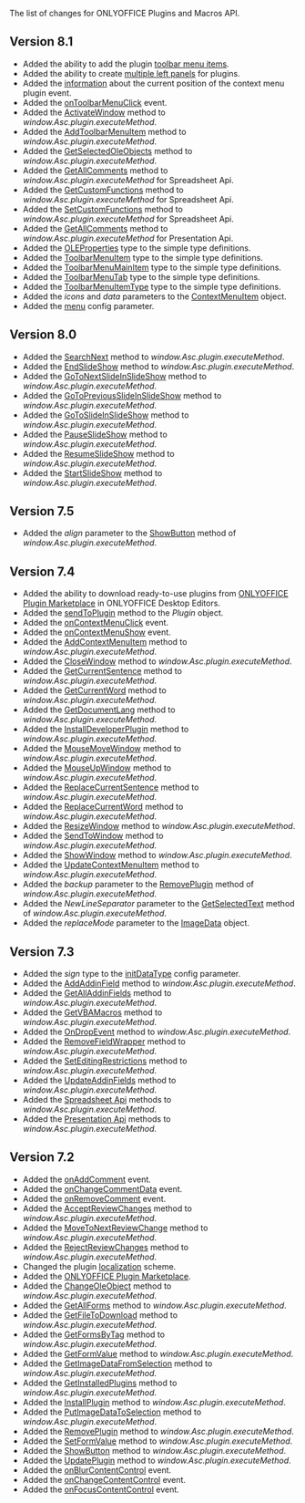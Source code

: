 The list of changes for ONLYOFFICE Plugins and Macros API.

## Version 8.1

* Added the ability to add the plugin [toolbar menu items](../../Get%20Started/Plugin%20types/index.md).
* Added the ability to create [multiple left panels](../../Usage%20API/Config/Plugin%20variations/index.md) for plugins.
* Added the [information](/plugin/global#ContextMenuOptions) about the current position of the context menu plugin event.
* Added the [onToolbarMenuClick](/plugin/events/ontoolbarmenuclick) event.
* Added the [ActivateWindow](/plugin/executemethod/common/activatewindow) method to *window\.Asc.plugin.executeMethod*.
* Added the [AddToolbarMenuItem](/plugin/executemethod/common/addtoolbarmenuitem) method to *window\.Asc.plugin.executeMethod*.
* Added the [GetSelectedOleObjects](/plugin/executemethod/common/getselectedoleobjects) method to *window\.Asc.plugin.executeMethod*.
* Added the [GetAllComments](/plugin/executemethod/cell/getallcomments) method to *window\.Asc.plugin.executeMethod* for Spreadsheet Api.
* Added the [GetCustomFunctions](/plugin/executemethod/cell/getcustomfunctions) method to *window\.Asc.plugin.executeMethod* for Spreadsheet Api.
* Added the [SetCustomFunctions](/plugin/executemethod/cell/setcustomfunctions) method to *window\.Asc.plugin.executeMethod* for Spreadsheet Api.
* Added the [GetAllComments](/plugin/executemethod/slide/getallcomments) method to *window\.Asc.plugin.executeMethod* for Presentation Api.
* Added the [OLEProperties](/plugin/global#OLEProperties) type to the simple type definitions.
* Added the [ToolbarMenuItem](/plugin/global#ToolbarMenuItem) type to the simple type definitions.
* Added the [ToolbarMenuMainItem](/plugin/global#ToolbarMenuMainItem) type to the simple type definitions.
* Added the [ToolbarMenuTab](/plugin/global#ToolbarMenuTab) type to the simple type definitions.
* Added the [ToolbarMenuItemType](/plugin/global#ToolbarMenuItemType) type to the simple type definitions.
* Added the *icons* and *data* parameters to the [ContextMenuItem](/plugin/global#ContextMenuItem) object.
* Added the [menu](../../Usage%20API/Config/index.md#menu) config parameter.

## Version 8.0

* Added the [SearchNext](/plugin/executemethod/text/searchnext) method to *window\.Asc.plugin.executeMethod*.
* Added the [EndSlideShow](/plugin/executemethod/slide/endslideshow) method to *window\.Asc.plugin.executeMethod*.
* Added the [GoToNextSlideInSlideShow](/plugin/executemethod/slide/gotonextslideinslideshow) method to *window\.Asc.plugin.executeMethod*.
* Added the [GoToPreviousSlideInSlideShow](/plugin/executemethod/slide/gotopreviousslideinslideshow) method to *window\.Asc.plugin.executeMethod*.
* Added the [GoToSlideInSlideShow](/plugin/executemethod/slide/gotoslideinslideshow) method to *window\.Asc.plugin.executeMethod*.
* Added the [PauseSlideShow](/plugin/executemethod/slide/pauseslideshow) method to *window\.Asc.plugin.executeMethod*.
* Added the [ResumeSlideShow](/plugin/executemethod/slide/resumeslideshow) method to *window\.Asc.plugin.executeMethod*.
* Added the [StartSlideShow](/plugin/executemethod/slide/startslideshow) method to *window\.Asc.plugin.executeMethod*.

## Version 7.5

* Added the *align* parameter to the [ShowButton](/plugin/executemethod/common/showbutton) method of *window\.Asc.plugin.executeMethod*.

## Version 7.4

* Added the ability to download ready-to-use plugins from [ONLYOFFICE Plugin Marketplace](../../Plugins/Adding%20plugins/ONLYOFFICE%20Desktop%20Editors/index.md#adding-plugins-through-the-plugin-manager) in ONLYOFFICE Desktop Editors.
* Added the [sendToPlugin](/plugin/sendtoplugin) method to the *Plugin* object.
* Added the [onContextMenuClick](/plugin/events/oncontextmenuclick) event.
* Added the [onContextMenuShow](/plugin/events/oncontextmenushow) event.
* Added the [AddContextMenuItem](/plugin/executemethod/common/addcontextmenuitem) method to *window\.Asc.plugin.executeMethod*.
* Added the [CloseWindow](/plugin/executemethod/common/closewindow) method to *window\.Asc.plugin.executeMethod*.
* Added the [GetCurrentSentence](/plugin/executemethod/text/getcurrentsentence) method to *window\.Asc.plugin.executeMethod*.
* Added the [GetCurrentWord](/plugin/executemethod/text/getcurrentword) method to *window\.Asc.plugin.executeMethod*.
* Added the [GetDocumentLang](/plugin/executemethod/common/getdocumentlang) method to *window\.Asc.plugin.executeMethod*.
* Added the [InstallDeveloperPlugin](/plugin/executemethod/common/installdeveloperplugin) method to *window\.Asc.plugin.executeMethod*.
* Added the [MouseMoveWindow](/plugin/executemethod/common/mousemovewindow) method to *window\.Asc.plugin.executeMethod*.
* Added the [MouseUpWindow](/plugin/executemethod/common/mouseupwindow) method to *window\.Asc.plugin.executeMethod*.
* Added the [ReplaceCurrentSentence](/plugin/executemethod/text/replacecurrentsentence) method to *window\.Asc.plugin.executeMethod*.
* Added the [ReplaceCurrentWord](/plugin/executemethod/text/replacecurrentword) method to *window\.Asc.plugin.executeMethod*.
* Added the [ResizeWindow](/plugin/executemethod/common/resizewindow) method to *window\.Asc.plugin.executeMethod*.
* Added the [SendToWindow](/plugin/executemethod/common/sendtowindow) method to *window\.Asc.plugin.executeMethod*.
* Added the [ShowWindow](/plugin/executemethod/common/showwindow) method to *window\.Asc.plugin.executeMethod*.
* Added the [UpdateContextMenuItem](/plugin/executemethod/common/updatecontextmenuitem) method to *window\.Asc.plugin.executeMethod*.
* Added the *backup* parameter to the [RemovePlugin](/plugin/executemethod/common/removeplugin) method of *window\.Asc.plugin.executeMethod*.
* Added the *NewLineSeparator* parameter to the [GetSelectedText](/plugin/executemethod/common/getselectedtext) method of *window\.Asc.plugin.executeMethod*.
* Added the *replaceMode* parameter to the [ImageData](/plugin/global#ImageData) object.

## Version 7.3

* Added the *sign* type to the [initDataType](../../Usage%20API/Config/index.md#initdatatype) config parameter.
* Added the [AddAddinField](/plugin/executemethod/text/addaddinfield) method to *window\.Asc.plugin.executeMethod*.
* Added the [GetAllAddinFields](/plugin/executemethod/text/getalladdinfields) method to *window\.Asc.plugin.executeMethod*.
* Added the [GetVBAMacros](/plugin/executemethod/common/getvbamacros) method to *window\.Asc.plugin.executeMethod*.
* Added the [OnDropEvent](/plugin/executemethod/common/ondropevent) method to *window\.Asc.plugin.executeMethod*.
* Added the [RemoveFieldWrapper](/plugin/executemethod/text/removefieldwrapper) method to *window\.Asc.plugin.executeMethod*.
* Added the [SetEditingRestrictions](/plugin/executemethod/text/seteditingrestrictions) method to *window\.Asc.plugin.executeMethod*.
* Added the [UpdateAddinFields](/plugin/executemethod/text/updateaddinfields) method to *window\.Asc.plugin.executeMethod*.
* Added the [Spreadsheet Api](/plugin/executemethod/cell) methods to *window\.Asc.plugin.executeMethod*.
* Added the [Presentation Api](/plugin/executemethod/slide) methods to *window\.Asc.plugin.executeMethod*.

## Version 7.2

* Added the [onAddComment](/plugin/events/onaddcomment) event.
* Added the [onChangeCommentData](/plugin/events/onchangecommentdata) event.
* Added the [onRemoveComment](/plugin/events/onremovecomment) event.
* Added the [AcceptReviewChanges](/plugin/executemethod/text/acceptreviewchanges) method to *window\.Asc.plugin.executeMethod*.
* Added the [MoveToNextReviewChange](/plugin/executemethod/text/movetonextreviewchange) method to *window\.Asc.plugin.executeMethod*.
* Added the [RejectReviewChanges](/plugin/executemethod/text/rejectreviewchanges) method to *window\.Asc.plugin.executeMethod*.
* Changed the plugin [localization](../../Plugins/Plugin%20localization/index.md) scheme.
* Added the [ONLYOFFICE Plugin Marketplace](../../Plugins/Adding%20plugins/ONLYOFFICE%20Docs%20on-premises/index.md#adding-plugins-through-the-plugin-manager).
* Added the [ChangeOleObject](/plugin/executemethod/text/changeoleobject) method to *window\.Asc.plugin.executeMethod*.
* Added the [GetAllForms](/plugin/executemethod/form/getallforms) method to *window\.Asc.plugin.executeMethod*.
* Added the [GetFileToDownload](/plugin/executemethod/common/getfiletodownload) method to *window\.Asc.plugin.executeMethod*.
* Added the [GetFormsByTag](/plugin/executemethod/form/getformsbytag) method to *window\.Asc.plugin.executeMethod*.
* Added the [GetFormValue](/plugin/executemethod/form/getformvalue) method to *window\.Asc.plugin.executeMethod*.
* Added the [GetImageDataFromSelection](/plugin/executemethod/common/getimagedatafromselection) method to *window\.Asc.plugin.executeMethod*.
* Added the [GetInstalledPlugins](/plugin/executemethod/common/getinstalledplugins) method to *window\.Asc.plugin.executeMethod*.
* Added the [InstallPlugin](/plugin/executemethod/common/installplugin) method to *window\.Asc.plugin.executeMethod*.
* Added the [PutImageDataToSelection](/plugin/executemethod/common/putimagedatatoselection) method to *window\.Asc.plugin.executeMethod*.
* Added the [RemovePlugin](/plugin/executemethod/common/removeplugin) method to *window\.Asc.plugin.executeMethod*.
* Added the [SetFormValue](/plugin/executemethod/form/setformvalue) method to *window\.Asc.plugin.executeMethod*.
* Added the [ShowButton](/plugin/executemethod/common/showbutton) method to *window\.Asc.plugin.executeMethod*.
* Added the [UpdatePlugin](/plugin/executemethod/common/updateplugin) method to *window\.Asc.plugin.executeMethod*.
* Added the [onBlurContentControl](/plugin/events/onblurcontentcontrol) event.
* Added the [onChangeContentControl](/plugin/events/onchangecontentcontrol) event.
* Added the [onFocusContentControl](/plugin/events/onfocuscontentcontrol) event.

